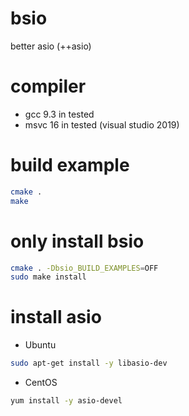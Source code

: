 # bsio
better asio (++asio)

# compiler
- gcc 9.3 in tested
- msvc 16 in tested (visual studio 2019)

# build example
```bash
cmake .
make
```
# only install bsio
```bash
cmake . -Dbsio_BUILD_EXAMPLES=OFF
sudo make install
```
# install asio
- Ubuntu
```bash
sudo apt-get install -y libasio-dev
```

- CentOS
```bash
yum install -y asio-devel
```